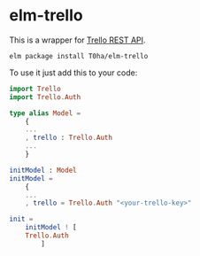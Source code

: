 # elm-trello
This is a wrapper for [Trello REST API](https://developers.trello.com/v1.0/reference).

``` shell
elm package install T0ha/elm-trello
```

To use it just add this to your code:
``` elm
import Trello
import Trello.Auth

type alias Model =
    {
    ...
    , trello : Trello.Auth
    ...
    }

initModel : Model
initModel = 
    {
    ...
    , trello = Trello.Auth "<your-trello-key>"

init = 
    initModel ! [
    Trello.Auth
        ]

```
